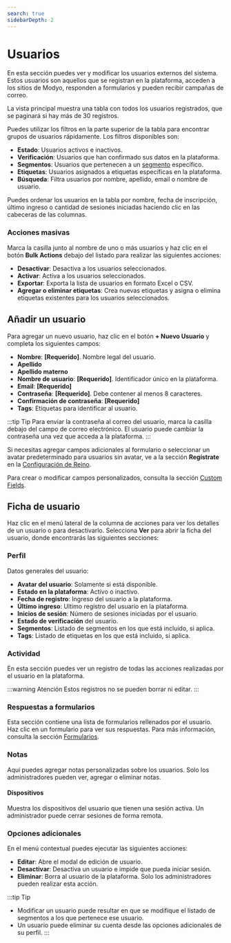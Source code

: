 ```yaml
---
search: true
sidebarDepth: 2
---
```


# Usuarios

En esta sección puedes ver y modificar los usuarios externos del sistema. Estos usuarios son aquellos que se registran en la plataforma, acceden a los sitios de Modyo, responden a formularios y pueden recibir campañas de correo.

La vista principal muestra una tabla con todos los usuarios registrados, que se paginará si hay más de 30 registros.

Puedes utilizar los filtros en la parte superior de la tabla para encontrar grupos de usuarios rápidamente. Los filtros disponibles son:

- **Estado**: Usuarios activos e inactivos.
- **Verificación**: Usuarios que han confirmado sus datos en la plataforma.
- **Segmentos**: Usuarios que pertenecen a un [segmento](/es/platform/customers/segments.html) específico.
- **Etiquetas**: Usuarios asignados a etiquetas específicas en la plataforma.
- **Búsqueda**: Filtra usuarios por nombre, apellido, email o nombre de usuario.

Puedes ordenar los usuarios en la tabla por nombre, fecha de inscripción, último ingreso o cantidad de sesiones iniciadas haciendo clic en las cabeceras de las columnas.

### Acciones masivas

Marca la casilla junto al nombre de uno o más usuarios y haz clic en el botón **Bulk Actions** debajo del listado para realizar las siguientes acciones:

- **Desactivar**: Desactiva a los usuarios seleccionados.
- **Activar**: Activa a los usuarios seleccionados.
- **Exportar**: Exporta la lista de usuarios en formato Excel o CSV.
- **Agregar o eliminar etiquetas**: Crea nuevas etiquetas y asigna o elimina etiquetas existentes para los usuarios seleccionados.

## Añadir un usuario

Para agregar un nuevo usuario, haz clic en el botón **+ Nuevo Usuario** y completa los siguientes campos:

- **Nombre**: **[Requerido]**. Nombre legal del usuario.
- **Apellido**
- **Apellido materno**
- **Nombre de usuario**: **[Requerido]**. Identificador único en la plataforma.
- **Email**: **[Requerido]**
- **Contraseña**: **[Requerido]**. Debe contener al menos 8 caracteres.
- **Confirmación de contraseña**: **[Requerido]**
- **Tags**: Etiquetas para identificar al usuario.

:::tip Tip
Para enviar la contraseña al correo del usuario, marca la casilla debajo del campo de correo electrónico. El usuario puede cambiar la contraseña una vez que acceda a la plataforma.
:::

Si necesitas agregar campos adicionales al formulario o seleccionar un avatar predeterminado para usuarios sin avatar, ve a la sección **Regístrate** en la [Configuración de Reino](/es/platform/customers/settings.html).

Para crear o modificar campos personalizados, consulta la sección [Custom Fields](/es/platform/customers/settings.html#custom-fields).

## Ficha de usuario

Haz clic en el menú lateral de la columna de acciones para ver los detalles de un usuario o para desactivarlo. Selecciona **Ver** para abrir la ficha del usuario, donde encontrarás las siguientes secciones:

### Perfil

Datos generales del usuario:

- **Avatar del usuario**: Solamente si está disponible.
- **Estado en la plataforma**: Activo o inactivo.
- **Fecha de registro**: Ingreso del usuario a la plataforma.
- **Último ingreso**: Ultimo registro del usuario en la plataforma.
- **Inicios de sesión**: Número de sesiones iniciadas por el usuario.
- **Estado de verificación** del usuario.
- **Segmentos**: Listado de segmentos en los que está incluido, si aplica.
- **Tags**: Listado de etiquetas en los que está incluido, si aplica.


### Actividad

En esta sección puedes ver un registro de todas las acciones realizadas por el usuario en la plataforma.

:::warning Atención
Estos registros no se pueden borrar ni editar.
:::

### Respuestas a formularios

Esta sección contiene una lista de formularios rellenados por el usuario. Haz clic en un formulario para ver sus respuestas. Para más información, consulta la sección [Formularios](/es/platform/customers/forms.html).

### Notas

Aquí puedes agregar notas personalizadas sobre los usuarios. Solo los administradores pueden ver, agregar o eliminar notas.

#### Dispositivos

Muestra los dispositivos del usuario que tienen una sesión activa. Un administrador puede cerrar sesiones de forma remota.

### Opciones adicionales

En el menú contextual puedes ejecutar las siguientes acciones:

- **Editar**: Abre el modal de edición de usuario.
- **Desactivar**: Desactiva un usuario e impide que pueda iniciar sesión.
- **Eliminar**: Borra al usuario de la plataforma. Solo los administradores pueden realizar esta acción.

:::tip Tip
- Modificar un usuario puede resultar en que se modifique el listado de segmentos a los que pertenece ese usuario.
- Un usuario puede eliminar su cuenta desde las opciones adicionales de su perfil.
:::